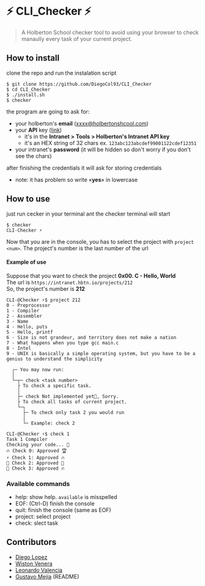 # ⚡ CLI_Checker ⚡
 > A Holberton School checker tool to avoid using your browser to check manaully every task of your current project.

## How to install

clone the repo and run the instalation script
```console
$ git clone https://github.com/DiegoCol93/CLI_Checker
$ cd CLI_Checker
$ ./install.sh
$ checker
```
the program are going to ask for:
 - your holberton's __email__ (xxxx@holbertonshcool.com)
 - your __API__ key ([link][api_link])
   - it's in the __Intranet > Tools > Holberton's Intranet API key__
   - it's an HEX string of 32 chars ex. `123abc123abcdef99001122cdef12351`
 - your intranet's __password__ (it will be hidden so don't worry if you don't see the chars)

after finishing the credentials it will ask for storing credentials
 - note: it has problem so write «__yes__» in lowercase

## How to use
just run cecker in your terminal ant the checker terminal will start

```console
$ checker
CLI-Checker ⚡
```
Now that you are in the console, you has to select the project with `project <num>`.
The project's number is the last number of the url<br>

#### Example of use
Suppose that you want to check the project __0x00. C - Hello, World__<br>
The url is `https://intranet.hbtn.io/projects/212`<br>
So, the project's number is __212__
```console
CLI-@Checker ⚡$ project 212
0 - Preprocessor
1 - Compiler
2 - Assembler
3 - Name
4 - Hello, puts
5 - Hello, printf
6 - Size is not grandeur, and territory does not make a nation
7 - What happens when you type gcc main.c
8 - Intel
9 - UNIX is basically a simple operating system, but you have to be a genius to understand the simplicity

  ┌─ You may now run:
  │
  └─┬─ check <task number>
    ├ To check a specific task.
    │
    ├─ check Not implemented yet🤕, Sorry.
    ├ To check all tasks of current project.
    └─┐
      ├─ To check only task 2 you would run
      │
      └─ Example: check 2

CLI-@Checker ⚡$ check 1
Task 1 Compiler
Checking your code... 🎉
🔥 Check 0: Approved 🏆
⚡ Check 1: Approved 🔥
🤩 Check 2: Approved 🎊
🥂 Check 3: Approved 🔥
```

### Available commands
 - help: show help. `available` is misspelled
 - EOF: (Ctrl-D) finish the console
 - quit: finish the console (same as EOF)
 - project: select project
 - check: slect task


## Contributors
- [Diego Lopez][@DiegoCol93]
- [Wiston Venera][@wsvem]
- [Leonardo Valencia][@4ions]
- [Gustavo Mejía][@Athesto] (README)

<!--links-->
[api_link]: https://intranet.hbtn.io/dashboards/my_tools
[@Athesto]: https://github.com/Athesto
[@wsvem]: https://github.com/wisvem
[@4ions]: https://github.com/4ions
[@DiegoCol93]: https://github.com/DiegoCol93
